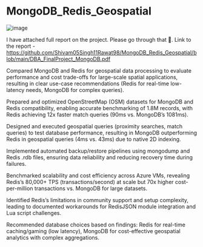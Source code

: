 # MongoDB_Redis_Geospatial

![image](https://github.com/user-attachments/assets/16028d5e-289b-4e5c-a160-a21b558318d1)

I have attached full report on the project. Please go through that 🙂. Link to the report - https://github.com/Shivam05Singh11Rawat98/MongoDB_Redis_Geospatial/blob/main/DBA_FinalProject_MongoDB.pdf

Compared MongoDB and Redis for geospatial data processing to evaluate performance and cost trade-offs for large-scale spatial applications, resulting in clear use-case recommendations (Redis for real-time low-latency needs, MongoDB for complex queries).

Prepared and optimized OpenStreetMap (OSM) datasets for MongoDB and Redis compatibility, enabling accurate benchmarking of 1.8M records, with Redis achieving 12x faster match queries (90ms vs. MongoDB’s 1081ms).

Designed and executed geospatial queries (proximity searches, match queries) to test database performance, resulting in MongoDB outperforming Redis in geospatial queries (4ms vs. 43ms) due to native 2D indexing.

Implemented automated backup/restore pipelines using mongodump and Redis .rdb files, ensuring data reliability and reducing recovery time during failures.

Benchmarked scalability and cost efficiency across Azure VMs, revealing Redis’s 80,000+ TPS (transactions/second) at scale but 70x higher cost-per-million transactions vs. MongoDB for large datasets.

Identified Redis’s limitations in community support and setup complexity, leading to documented workarounds for RedisJSON module integration and Lua script challenges.

Recommended database choices based on findings: Redis for real-time caching/gaming (low latency), MongoDB for cost-effective geospatial analytics with complex aggregations.
